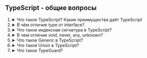 ## TypeScript - общие вопросы

1. <details>
   <summary>Что такое TypeScript? Какие преимущества даёт TypeScript</summary>

   <b>TypeScript</b> — это язык программирования, разработанный Microsoft как надстройка над JavaScript. Он добавляет статическую типизацию, современные возможности ECMAScript и инструменты для масштабируемой разработки, сохраняя полную совместимость с JavaScript.

   <b>Преимущества TypeScript:</b>
   - Позволяет объявлять типы переменных, параметров функций и возвращаемых значений.
   - Ловит ошибки на этапе компиляции (например, передачу неверного типа данных), а не во время выполнения.
   - Типы служат документацией: код становится понятнее для команды.
   - Рефакторинг проще — IDE подскажет, где что-то сломается после изменений.
   - Интеграция с популярными фреймворками (React, Angular, Vue) через типы (например, @types/react).
   - Компилируется в чистый JavaScript, работающий в любом браузере или на сервере (Node.js).
   - Поддерживает все фичи ES6+/ES2025 (классы, модули, деструктуризация, async/await и др.), даже если целевая среда их не поддерживает (благодаря компиляции).
   - Официальная поддержка от Microsoft, регулярные обновления.

   <b>Минусы TypeScript:</b>
   - Проблемы со сторонними библиотеками. Не все JS-библиотеки имеют качественные типовые определения (@types/...). Иногда приходится писать их самому или использовать any, что снижает надёжность.
   - Типы != гарантия отсутствия ошибок. TypeScript проверяет только типы, но не логику. Например, он не поймает ошибку деления на ноль или неверный алгоритм:
   ```javascript
   function divide(a: number, b: number): number {
    return a / b; // TypeScript не предупредит о возможности b = 0!
   }
   ```
   - Дополнительная сложность: Для работы с TypeScript нужно изучить типизацию и особенности компиляции, что может быть проблемой для начинающих разработчиков или тех, кто уже привык к динамическим языкам, таким как JavaScript.
   </details>

1. <details>
   <summary>В чём отличие type от interface?</summary>

    В TypeScript существуют два способа описания типов: <b>type</b> и <b>interface</b>.

    <b>interface</b> используется для описания структуры объектов и классов, а также для расширения других интерфейсов. Это делает его удобным для работы с объектно-ориентированным подходом.
    <b>type</b> более универсален и может использоваться не только для объектов, но и для других типов данных, таких как примитивы, объединения, пересечения типов и другие.

    Отличия у <b>interface</b>:
    - Используется для описания структуры объектов (классов, функций, индексных сигнатур).
    - Поддерживает расширение (extends) и объединение (декларативное слияние).
    - Может описывать классы (через implements).

    ```javascript
    interface User {
      name: string;
      age: number;
    }

    // Расширение
    interface Admin extends User {
      role: string;
    }

    // Объединение (если объявить дважды — сольются)
    interface User {
      email: string;
    }
    const user: User = { name: "Игорь", age: 30, email: "test@example.com" };
    ```

    Отличие у <b>type</b>:
    - Более гибкий: может описывать любые типы, включая примитивы, юнионы, кортежи, mapped types.
    - Использует оператор = для присваивания.
    - Не поддерживает слияние (повторное объявление вызовет ошибку)Не поддерживает слияние (повторное объявление вызовет ошибку).

    ```javascript
    type ID = string | number; // Юнион
    type Point = [number, number]; // Кортеж
    type User = {
      name: string;
      age: number;
    };

    // Расширение через пересечение (&)
    type Admin = User & { role: string };
    ```
   </details>

1. <details>
   <summary>Что такое индексная сигнатура в TypeScript?</summary>

   <b>Индексная сигнатура в TypeScript</b> — это способ описать динамические свойства объекта, когда заранее неизвестны имена ключей, но известен их тип и тип значений.
   Она позволяет указать, что объект может иметь произвольное количество свойств с определённым типом ключа (обычно string или number) и типом значения.

   Пример:
   ```javascript
    interface StringDictionary {
      [key: string]: number; // Любой ключ типа string, значение — number
    }

    const wordCounts: StringDictionary = {
      apple: 5,
      banana: 10,
      orange: 3,
      // Можно добавлять новые ключи динамически:
      grape: 7,
    };

    wordCounts.apple = "five"; // Ошибка: Type 'string' is not assignable to type 'number'.
   ```
   </details>

1. <details>
   <summary>В чем отличие void, never, any, unknown?</summary>

   <b>void</b> — указывает на отсутствие возвращаемого значения (или undefined в нестрогом режиме).
    Используется для функций, которые ничего не возвращают (или возвращают undefined).

   Пример <b>void</b>:
   ```javascript
    // Функция без return
    function logMessage(message: string): void {
      console.log(message);
      // Неявный return undefined
    }

    // Явный return undefined
    function doNothing(): void {
      return undefined;
    }
   ```

   <b>never</b> — тип, который никогда не наступает. Используется для функций, которые никогда не завершаются (бесконечный цикл, исключение) или для исчерпывающих проверок (например, в конструкции switch).

    Пример <b>never</b>:
    ```javascript
      // 1. Функция всегда бросает ошибку
      function throwError(message: string): never {
        throw new Error(message);
      }

      // 2. Бесконечный цикл
      function infiniteLoop(): never {
        while (true) {}
      }

      // 3. Исчерпывающая проверка типов
      function processValue(value: string | number): void {
        if (typeof value === "string") {
          console.log(value.toUpperCase());
        } else if (typeof value === "number") {
          console.log(value.toFixed(2));
        } else {
          const exhaustiveCheck: never = value; // Ошибка, если добавлен новый тип в union
        }
      }
    ```

    <b>any</b> — позволяет отключить проверку типов. При использовании any TypeScript не будет проверять, какие операции выполняются с этим значением. Это дает полную свободу, но также убирает все преимущества статической типизации, так как компилятор не будет предупреждать о потенциальных ошибках.

    Пример <b>any</b>:
    ```javascript
      let dynamicValue: any = "Hello";
      dynamicValue = 42;          // OK
      dynamicValue = [];          // OK
      dynamicValue.foo();         // OK (ошибка только в runtime!)

      function unsafeParse(json: string): any {
        return JSON.parse(json); // Неизвестная структура
      }
    ```

    <b>unknown</b> — unknown также может содержать значение любого типа, но TypeScript требует, чтобы перед выполнением операций вы проверили или привели тип переменной. Это делает unknown более безопасным типом по сравнению с any, так как позволяет избежать ошибок, связанных с несовместимыми типами.

    Пример <b>unknown</b>:
    ```javascript
      function safeParse(json: string): unknown {
        return JSON.parse(json); // Тип unknown — требует проверки
      }

      const data: unknown = safeParse('{"name": "Игорь"}');

      // Ошибка: Property 'name' does not exist on type 'unknown'.
      // console.log(data.name);

      // ✅ Правильный способ: проверка типа
      if (typeof data === "object" && data && "name" in data) {
        console.log((data as { name: string }).name); // "Игорь"
        // Или лучше:
        const typedData = data as { name: string };
        console.log(typedData.name);
      }
    ```
   </details>

1. <details>
   <summary>Что такое Generic в TypeScript?</summary>

   <b>Generic в TypeScript</b> — это возможность создавать универсальные компоненты и функции, которые могут работать с любыми типами данных, при этом сохраняют типовую безопасность. С помощью Generic можно создать функции, классы и интерфейсы, которые могут работать с разными типами, не теряя при этом строгой типизации.

   <b>Зачем нужны Generic?</b>
   - Гибкость: Generic позволяют создавать универсальные функции и классы, которые могут работать с различными типами данных. Это дает возможность избежать дублирования кода, обеспечивая при этом типовую безопасность.
   - Повторное использование кода: Generic позволяют писать код, который можно многократно использовать для разных типов, улучшая читаемость и уменьшая количество повторений.
   - Типовая безопасность: Использование Generic обеспечивает проверку типов в момент компиляции, что помогает избежать ошибок, связанных с неправильным использованием типов.

   <b>Generic в функциях</b>
   С помощью Generic можно создавать функции, которые принимают параметры разных типов, при этом TypeScript будет отслеживать типы данных.

   Пример:
   ```javascript
    function identity<T>(arg: T): T {
      return arg;
    }

    let output1 = identity<string>("Hello");
    let output2 = identity<number>(100);
   ```
   В этом примере T — это обобщенный тип, который будет автоматически определяться на основе типа переданного аргумента. Функция identity возвращает значение того же типа, что и переданному аргументу.

   <b>Generic с массивами</b>
   Мы можем создавать функции для работы с массивами, где элементы массива могут быть любого типа.

   Пример:
   ```javascript
    function logArray<T>(arr: T[]): void {
      arr.forEach(item => console.log(item));
    }

    logArray([1, 2, 3]);  // number[]
    logArray(["a", "b", "c"]);  // string[]
   ```
   В этом примере функция logArray принимает массив с любыми типами данных и выводит его элементы в консоль.

   <b>Generic в интерфейсах</b>
   Generic могут быть использованы в интерфейсах для создания более гибких и универсальных структур данных.

   Пример:
   ```javascript
    interface Box<T> {
      value: T;
    }

    let box1: Box<string> = { value: "Hello" };
    let box2: Box<number> = { value: 100 };
   ```
   В этом примере <i>Box</i> является универсальным интерфейсом, который может работать с любыми типами, и тип данных будет задаваться при создании экземпляра интерфейса.

   <b>Generic в классах</b>
   Generic также можно использовать в классах для создания универсальных классов.

   Пример:
   ```javascript
    class Box<T> {
      private value: T;

      constructor(value: T) {
        this.value = value;
      }

      getValue(): T {
        return this.value;
      }
    }

    const box1 = new Box<string>("Hello");
    const box2 = new Box<number>(100);

    console.log(box1.getValue());  // "Hello"
    console.log(box2.getValue());  // 100
   ```
   В этом примере класс Box использует Generic для работы с разными типами данных, что позволяет создавать экземпляры с различными типами значений.

   <b>Ограничения Generic</b>
   Можно ограничить типы, которые могут быть использованы в Generic, с помощью ограничений. Например, вы можете указать, что параметр типа должен быть объектом с определенным свойством.

   Пример:
   ```javascript
    function logLength<T extends { length: number }>(arg: T): void {
      console.log(arg.length);
    }

    logLength("Hello");  // 5
    logLength([1, 2, 3]);  // 3
   ```
   Здесь <i>T extends { length: number }</i> указывает, что <i>T</i> должен быть объектом с свойством <i>length</i>, таким образом, функция может работать только с такими типами, как строками или массивами.
   </details>

1. <details>
   <summary>Что такое Union в TypeScript?</summary>

   <b>Union (объединение)</b> в TypeScript позволяет создавать типы, которые могут быть одним из нескольких типов. Это означает, что переменная или параметр функции может иметь несколько возможных типов данных. Union помогает делать код более гибким, обеспечивая возможность работать с несколькими типами данных одновременно.
   Union типы создаются с помощью оператора | (или). Он позволяет указать несколько типов, между которыми можно выбирать.

   Пример:
   ```javascript
   let value: string | number;

   value = "Hello";  // Допустимо
   value = 42;       // Допустимо
   value = true;     // Ошибка, так как тип не является ни string, ни number
   ```
   В этом примере переменная value может быть либо строкой, либо числом. Если присвоить значение другого типа, TypeScript выдаст ошибку.
   </details>

1. <details>
   <summary>Что такое TypeGuard?</summary>

   <b>TypeGuard</b> - это механизм в TypeScript, который помогает сузить тип переменной в пределах блока кода. Он позволяет TypeScript точно определить тип переменной на основе условий, что делает код более безопасным и позволяет компилятору лучше проверять типы.

   <b>Принцип работы TypeGuard.</b>
   TypeScript предоставляет несколько способов реализации TypeGuard, включая:
   - Операторы проверки типа, такие как <i>typeof</i> и <i>instanceof</i>.
   - Пользовательские функции TypeGuard с использованием <i>is</i>.

   <b>Пример использования typeof</b>:
   Оператор <i>typeof</i> позволяет проверять примитивные типы, такие как <i>string</i>, <i>number</i>, <i>boolean</i> и другие. В случае с TypeGuard это позволяет сузить тип переменной в блоке кода.
   ```javascript
    function printLength(value: string | number) {
      if (typeof value === "string") {
        console.log(value.length);  // Работает, так как value точно строка
      } else {
        console.log(value.toFixed(2)); // Работает, так как value точно число
      }
    }

    printLength("Hello");  // Выведет: 5
    printLength(42);       // Выведет: 42.00
   ```
   В этом примере, оператор <i>typeof</i> позволяет TypeScript понять, что в блоке if переменная value является строкой, а в блоке else — числом.

   <b>Пример использования instanceof</b>:
   Оператор <i>instanceof</i> используется для проверки типов объектов, например, классов. Это позволяет точно определить тип объекта, если он является экземпляром какого-то класса.
   ```javascript
    class Dog {
      bark() {
        console.log("Woof!");
      }
    }

    class Cat {
      meow() {
        console.log("Meow!");
      }
    }

    function speak(animal: Dog | Cat) {
      if (animal instanceof Dog) {
        animal.bark();  // Доступ к методу bark, так как animal — это Dog
      } else {
        animal.meow();  // Доступ к методу meow, так как animal — это Cat
      }
    }

    const dog = new Dog();
    const cat = new Cat();

    speak(dog);  // Выведет: Woof!
    speak(cat);  // Выведет: Meow!
   ```
   В этом примере, оператор <i>typeof</i> позволяет TypeScript понять, что в блоке <i>if</i> переменная <i>value</i> является строкой, а в блоке <i>else</i> — числом.

   <b>Пример пользовательской TypeGuard функции</b>:
   Мы можем создавать свои собственные функции для проверки типов и использования TypeGuard с помощью ключевого слова <b>is</b>.
   ```javascript
    type Dog = { bark: () => void };
    type Cat = { meow: () => void };

    function isDog(animal: Dog | Cat): animal is Dog {
      return (animal as Dog).bark !== undefined;
    }

    function speak(animal: Dog | Cat) {
      if (isDog(animal)) {
        animal.bark();  // animal теперь точно тип `Dog`
      } else {
        animal.meow();  // animal теперь точно тип `Cat`
      }
    }

    const dog: Dog = { bark: () => console.log("Woof!") };
    const cat: Cat = { meow: () => console.log("Meow!") };

    speak(dog);  // Выведет: Woof!
    speak(cat);  // Выведет: Meow!
   ```
   </details>
